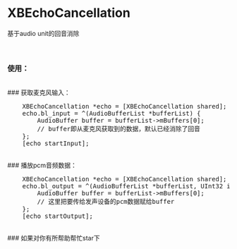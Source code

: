 # XBEchoCancellation
基于audio unit的回音消除
<br><br><br>
### 使用：
<br>
### 获取麦克风输入：
<pre>
    XBEchoCancellation *echo = [XBEchoCancellation shared];
    echo.bl_input = ^(AudioBufferList *bufferList) {
    	AudioBuffer buffer = bufferList->mBuffers[0];
        // buffer即从麦克风获取到的数据，默认已经消除了回音
    };
    [echo startInput];
</pre>
<br>
### 播放pcm音频数据：
<pre>
    XBEchoCancellation *echo = [XBEchoCancellation shared];
    echo.bl_output = ^(AudioBufferList *bufferList, UInt32 inNumberFrames) {
    	AudioBuffer buffer = bufferList->mBuffers[0];
        // 这里把要传给发声设备的pcm数据赋给buffer
    };
    [echo startOutput];
</pre>
<br>
### 如果对你有所帮助帮忙star下
